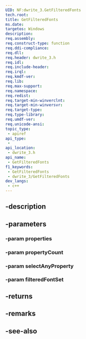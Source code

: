 ```yaml
---
UID: NF:dwrite_3.GetFilteredFonts
tech.root: 
title: GetFilteredFonts
ms.date: 
targetos: Windows
description: 
req.assembly: 
req.construct-type: function
req.ddi-compliance: 
req.dll: 
req.header: dwrite_3.h
req.idl: 
req.include-header: 
req.irql: 
req.kmdf-ver: 
req.lib: 
req.max-support: 
req.namespace: 
req.redist: 
req.target-min-winverclnt: 
req.target-min-winversvr: 
req.target-type: 
req.type-library: 
req.umdf-ver: 
req.unicode-ansi: 
topic_type:
 - apiref
api_type:
 - 
api_location:
 - dwrite_3.h
api_name:
 - GetFilteredFonts
f1_keywords:
 - GetFilteredFonts
 - dwrite_3/GetFilteredFonts
dev_langs:
 - c++
---
```


## -description

## -parameters

### -param properties

### -param propertyCount

### -param selectAnyProperty

### -param filteredFontSet

## -returns

## -remarks

## -see-also

